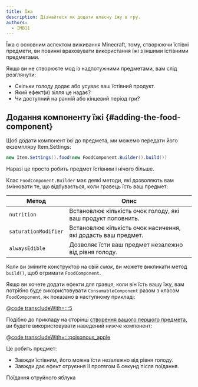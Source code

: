 ```yaml
---
title: Їжа
description: Дізнайтеся як додати власну їжу в гру.
authors:
  - IMB11
---
```


Їжа є основним аспектом виживання Minecraft, тому, створюючи їстівні предмети, ви повинні враховувати використання їжі з іншими їстівними предметами.

Якщо ви не створюєте мод із надпотужними предметами, вам слід розглянути:

- Скільки голоду додає або усуває ваш їстівний продукт.
- Який ефект(и) зілля це надає?
- Чи доступний на ранній або кінцевий період гри?

## Додання компоненту їжі {#adding-the-food-component}

Щоб додати компонент їжі до предмета, ми можемо передати його екземпляру Item.Settings:

```java
new Item.Settings().food(new FoodComponent.Builder().build())
```

Наразі це просто робить предмет їстівним і нічого більше.

Клас `FoodComponent.Builder` має деякі методи, які дозволяють вам змінювати те, що відбувається, коли гравець їсть ваш предмет:

| Метод                | Опис                                                                          |
| -------------------- | ----------------------------------------------------------------------------- |
| `nutrition`          | Встановлює кількість очок голоду, які ваш продукт поповнить.  |
| `saturationModifier` | Встановлює кількість очок насичення, які додасть ваш предмет. |
| `alwaysEdible`       | Дозволяє їсти ваш предмет незалежно від рівня голоду.         |

Коли ви зміните конструктор на свій _смак_, ви можете викликати метод `build()`, щоб отримати `FoodComponent`.

Якщо ви хочете додати ефекти для гравця, коли він їсть вашу їжу, вам потрібно буде використовувати `ConsumableComponent` разом з класом `FoodComponent`, як показано в наступному прикладі:

@[code transcludeWith=:::5](@/reference/1.21.8/src/main/java/com/example/docs/item/ModItems.java)

Подібно до прикладу на сторінці [створення вашого першого предмета](./first-item), ви будете використовувати наведений нижче компонент:

@[code transcludeWith=:::poisonous_apple](@/reference/1.21.8/src/main/java/com/example/docs/item/ModItems.java)

Це робить предмет:

- Завжди їстівним, його можна їсти незалежно від рівня голоду.
- Завжди дає ефект отруєння II протягом 6 секунд після поїдання.

<VideoPlayer src="/assets/develop/items/food_0.webm">Поїдання отруйного яблука</VideoPlayer>
